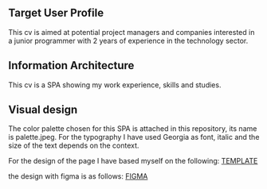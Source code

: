 ## Target User Profile

This cv is aimed at potential project managers and companies interested in a junior programmer with 2 years of experience in the technology sector.

## Information Architecture

This cv is a SPA showing my work experience, skills and studies.

## Visual design

The color palette chosen for this SPA is attached in this repository, its name is palette.jpeg.
For the typography I have used Georgia as font, italic and the size of the text depends on the context.

For the design of the page I have based myself on the following:
[TEMPLATE](https://sampleresumetemplate.net/)

the design with figma is as follows:
[FIGMA](https://www.figma.com/file/IfbdVBiDsrD2KTTlYQMXEi/Portfolio?node-id=0%3A1)